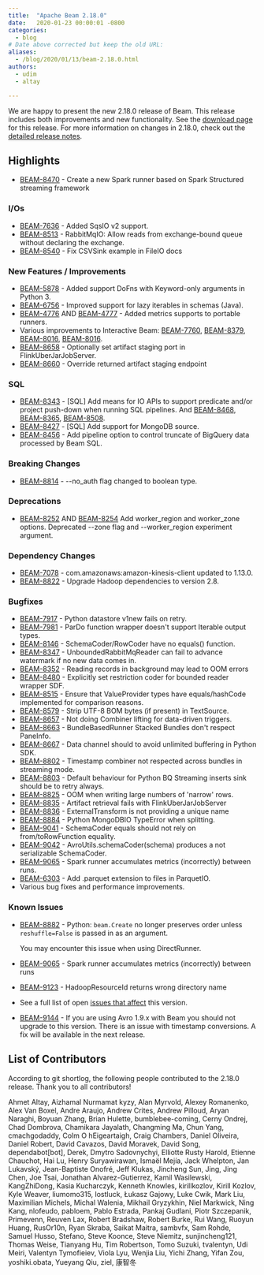 ```yaml
---
title:  "Apache Beam 2.18.0"
date:   2020-01-23 00:00:01 -0800
categories:
  - blog
# Date above corrected but keep the old URL:
aliases:
  - /blog/2020/01/13/beam-2.18.0.html
authors:
  - udim
  - altay

---
```

<!--
Licensed under the Apache License, Version 2.0 (the "License");
you may not use this file except in compliance with the License.
You may obtain a copy of the License at

http://www.apache.org/licenses/LICENSE-2.0

Unless required by applicable law or agreed to in writing, software
distributed under the License is distributed on an "AS IS" BASIS,
WITHOUT WARRANTIES OR CONDITIONS OF ANY KIND, either express or implied.
See the License for the specific language governing permissions and
limitations under the License.
-->

We are happy to present the new 2.18.0 release of Beam. This release includes both improvements and new functionality.
See the [download page](/get-started/downloads/#2180-2020-01-23) for this release.<!--more-->
For more information on changes in 2.18.0, check out the
[detailed release notes](https://issues.apache.org/jira/secure/ReleaseNote.jspa?version=12346383&projectId=12319527).

## Highlights

 * [BEAM-8470](https://issues.apache.org/jira/browse/BEAM-8470) - Create a new Spark runner based on Spark Structured streaming framework

### I/Os
* [BEAM-7636](https://issues.apache.org/jira/browse/BEAM-7636) - Added SqsIO v2 support.
* [BEAM-8513](https://issues.apache.org/jira/browse/BEAM-8513) - RabbitMqIO: Allow reads from exchange-bound queue without declaring the exchange.
* [BEAM-8540](https://issues.apache.org/jira/browse/BEAM-8540) - Fix CSVSink example in FileIO docs

### New Features / Improvements

* [BEAM-5878](https://issues.apache.org/jira/browse/BEAM-5878) - Added support DoFns with Keyword-only arguments in Python 3.
* [BEAM-6756](https://issues.apache.org/jira/browse/BEAM-6756) - Improved support for lazy iterables in schemas (Java).
* [BEAM-4776](https://issues.apache.org/jira/browse/BEAM-4776) AND [BEAM-4777](https://issues.apache.org/jira/browse/BEAM-4777) - Added metrics supports to portable runners.
* Various improvements to Interactive Beam: [BEAM-7760](https://issues.apache.org/jira/browse/BEAM-7760), [BEAM-8379](https://issues.apache.org/jira/browse/BEAM-8379), [BEAM-8016](https://issues.apache.org/jira/browse/BEAM-8016), [BEAM-8016](https://issues.apache.org/jira/browse/BEAM-8016).
* [BEAM-8658](https://issues.apache.org/jira/browse/BEAM-8658) - Optionally set artifact staging port in FlinkUberJarJobServer.
* [BEAM-8660](https://issues.apache.org/jira/browse/BEAM-8660) - Override returned artifact staging endpoint

### SQL
* [BEAM-8343](https://issues.apache.org/jira/browse/BEAM-8343) - [SQL] Add means for IO APIs to support predicate and/or project push-down when running SQL pipelines. And [BEAM-8468](https://issues.apache.org/jira/browse/BEAM-8468), [BEAM-8365](https://issues.apache.org/jira/browse/BEAM-8365), [BEAM-8508](https://issues.apache.org/jira/browse/BEAM-8508).    
* [BEAM-8427](https://issues.apache.org/jira/browse/BEAM-8427) - [SQL] Add support for MongoDB source.
* [BEAM-8456](https://issues.apache.org/jira/browse/BEAM-8456) - Add pipeline option to control truncate of BigQuery data processed by Beam SQL.

### Breaking Changes

* [BEAM-8814](https://issues.apache.org/jira/browse/BEAM-8814) - --no_auth flag changed to boolean type.


### Deprecations

* [BEAM-8252](https://issues.apache.org/jira/browse/BEAM-8252) AND [BEAM-8254](https://issues.apache.org/jira/browse/BEAM-8254) Add worker_region and worker_zone options. Deprecated --zone flag and --worker_region experiment argument.

### Dependency Changes
* [BEAM-7078](https://issues.apache.org/jira/browse/BEAM-7078) - com.amazonaws:amazon-kinesis-client updated to 1.13.0.
* [BEAM-8822](https://issues.apache.org/jira/browse/BEAM-8822) - Upgrade Hadoop dependencies to version 2.8.

### Bugfixes

* [BEAM-7917](https://issues.apache.org/jira/browse/BEAM-7917) - Python datastore v1new fails on retry.
* [BEAM-7981](https://issues.apache.org/jira/browse/BEAM-7981) - ParDo function wrapper doesn't support Iterable output types.
* [BEAM-8146](https://issues.apache.org/jira/browse/BEAM-8146) - SchemaCoder/RowCoder have no equals() function.
* [BEAM-8347](https://issues.apache.org/jira/browse/BEAM-8347) - UnboundedRabbitMqReader can fail to advance watermark if no new data comes in.
* [BEAM-8352](https://issues.apache.org/jira/browse/BEAM-8352) - Reading records in background may lead to OOM errors
* [BEAM-8480](https://issues.apache.org/jira/browse/BEAM-8480) - Explicitly set restriction coder for bounded reader wrapper SDF.
* [BEAM-8515](https://issues.apache.org/jira/browse/BEAM-8515) - Ensure that ValueProvider types have equals/hashCode implemented for comparison reasons.
* [BEAM-8579](https://issues.apache.org/jira/browse/BEAM-8579) - Strip UTF-8 BOM bytes (if present) in TextSource.
* [BEAM-8657](https://issues.apache.org/jira/browse/BEAM-8657) - Not doing Combiner lifting for data-driven triggers.
* [BEAM-8663](https://issues.apache.org/jira/browse/BEAM-8663) - BundleBasedRunner Stacked Bundles don't respect PaneInfo.
* [BEAM-8667](https://issues.apache.org/jira/browse/BEAM-8667) - Data channel should to avoid unlimited buffering in Python SDK.
* [BEAM-8802](https://issues.apache.org/jira/browse/BEAM-8802) - Timestamp combiner not respected across bundles in streaming mode.
* [BEAM-8803](https://issues.apache.org/jira/browse/BEAM-8803) - Default behaviour for Python BQ Streaming inserts sink should be to retry always.
* [BEAM-8825](https://issues.apache.org/jira/browse/BEAM-8825) - OOM when writing large numbers of 'narrow' rows.
* [BEAM-8835](https://issues.apache.org/jira/browse/BEAM-8835) - Artifact retrieval fails with FlinkUberJarJobServer
* [BEAM-8836](https://issues.apache.org/jira/browse/BEAM-8836) - ExternalTransform is not providing a unique name
* [BEAM-8884](https://issues.apache.org/jira/browse/BEAM-8884) - Python MongoDBIO TypeError when splitting.
* [BEAM-9041](https://issues.apache.org/jira/browse/BEAM-9041) - SchemaCoder equals should not rely on from/toRowFunction equality.
* [BEAM-9042](https://issues.apache.org/jira/browse/BEAM-9042) - AvroUtils.schemaCoder(schema) produces a not serializable SchemaCoder.
* [BEAM-9065](https://issues.apache.org/jira/browse/BEAM-9065) - Spark runner accumulates metrics (incorrectly) between runs.
* [BEAM-6303](https://issues.apache.org/jira/browse/BEAM-6303) - Add .parquet extension to files in ParquetIO.
* Various bug fixes and performance improvements.

### Known Issues

* [BEAM-8882](https://issues.apache.org/jira/browse/BEAM-8882) - Python: `beam.Create` no longer preserves order unless `reshuffle=False` is passed in as an argument.

  You may encounter this issue when using DirectRunner. 
* [BEAM-9065](https://issues.apache.org/jira/browse/BEAM-9065) - Spark runner accumulates metrics (incorrectly) between runs
* [BEAM-9123](https://issues.apache.org/jira/browse/BEAM-9123) - HadoopResourceId returns wrong directory name
* See a full list of open [issues that affect](https://issues.apache.org/jira/issues/?jql=project%20%3D%20BEAM%20AND%20affectedVersion%20%3D%202.18.0%20ORDER%20BY%20priority%20DESC%2C%20updated%20DESC) this version.
* [BEAM-9144](https://issues.apache.org/jira/browse/BEAM-9144) - If you are using Avro 1.9.x with Beam you should not upgrade to this version. There is an issue with timestamp conversions. A fix will be available in the next release.


## List of Contributors

According to git shortlog, the following people contributed to the 2.18.0 release. Thank you to all contributors!

Ahmet Altay, Aizhamal Nurmamat kyzy, Alan Myrvold, Alexey Romanenko, Alex Van Boxel, Andre Araujo, Andrew Crites, Andrew Pilloud, Aryan Naraghi, Boyuan Zhang, Brian Hulette, bumblebee-coming, Cerny Ondrej, Chad Dombrova, Chamikara Jayalath, Changming Ma, Chun Yang, cmachgodaddy, Colm O hEigeartaigh, Craig Chambers, Daniel Oliveira, Daniel Robert, David Cavazos, David Moravek, David Song, dependabot[bot], Derek, Dmytro Sadovnychyi, Elliotte Rusty Harold, Etienne Chauchot, Hai Lu, Henry Suryawirawan, Ismaël Mejía, Jack Whelpton, Jan Lukavský, Jean-Baptiste Onofré, Jeff Klukas, Jincheng Sun, Jing, Jing Chen, Joe Tsai, Jonathan Alvarez-Gutierrez, Kamil Wasilewski, KangZhiDong, Kasia Kucharczyk, Kenneth Knowles, kirillkozlov, Kirill Kozlov, Kyle Weaver, liumomo315, lostluck, Łukasz Gajowy, Luke Cwik, Mark Liu, Maximilian Michels, Michal Walenia, Mikhail Gryzykhin, Niel Markwick, Ning Kang, nlofeudo, pabloem, Pablo Estrada, Pankaj Gudlani, Piotr Szczepanik, Primevenn, Reuven Lax, Robert Bradshaw, Robert Burke, Rui Wang, Ruoyun Huang, RusOr10n, Ryan Skraba, Saikat Maitra, sambvfx, Sam Rohde, Samuel Husso, Stefano, Steve Koonce, Steve Niemitz, sunjincheng121, Thomas Weise, Tianyang Hu, Tim Robertson, Tomo Suzuki, tvalentyn, Udi Meiri, Valentyn Tymofieiev, Viola Lyu, Wenjia Liu, Yichi Zhang, Yifan Zou, yoshiki.obata, Yueyang Qiu, ziel, 康智冬

